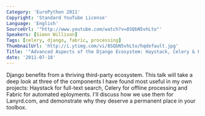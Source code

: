 ```yaml
---
Category: 'EuroPython 2011'
Copyright: 'Standard YouTube License'
Language: 'English'
SourceUrl: '"http://www.youtube.com/watch?v=8SQbN5vhLto"'
Speakers: [Simon Willison]
Tags: [celery, django, fabric, processing]
ThumbnailUrl: 'http://i.ytimg.com/vi/8SQbN5vhLto/hqdefault.jpg'
Title: '"Advanced Aspects of the Django Ecosystem: Haystack, Celery & Fabric"'
date: '2011-07-18'
---
```

Django benefits from a thriving third-party ecosystem. This talk will take a
deep look at three of the components I have found most useful in my own
projects: Haystack for full-text search, Celery for offline processing and
Fabric for automated eployments. I'll discuss how we use them for Lanyrd.com,
and demonstrate why they deserve a permanent place in your toolbox.

